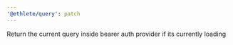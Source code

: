 ```yaml
---
'@ethlete/query': patch
---
```


Return the current query inside bearer auth provider if its currently loading

